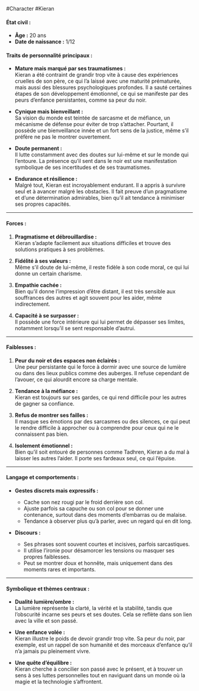 #Character #Kieran

#### **État civil :**

- **Âge :** 20 ans  
- **Date de naissance :** 1/12
#### **Traits de personnalité principaux :**

- **Mature mais marqué par ses traumatismes :**  
    Kieran a été contraint de grandir trop vite à cause des expériences cruelles de son père, ce qui l’a laissé avec une maturité prématurée, mais aussi des blessures psychologiques profondes. Il a sauté certaines étapes de son développement émotionnel, ce qui se manifeste par des peurs d’enfance persistantes, comme sa peur du noir.
    
- **Cynique mais bienveillant :**  
    Sa vision du monde est teintée de sarcasme et de méfiance, un mécanisme de défense pour éviter de trop s’attacher. Pourtant, il possède une bienveillance innée et un fort sens de la justice, même s’il préfère ne pas le montrer ouvertement.
    
- **Doute permanent :**  
    Il lutte constamment avec des doutes sur lui-même et sur le monde qui l’entoure. La présence qu’il sent dans le noir est une manifestation symbolique de ses incertitudes et de ses traumatismes.
    
- **Endurance et résilience :**  
    Malgré tout, Kieran est incroyablement endurant. Il a appris à survivre seul et à avancer malgré les obstacles. Il fait preuve d’un pragmatisme et d’une détermination admirables, bien qu’il ait tendance à minimiser ses propres capacités.
    

---

#### **Forces :**

1. **Pragmatisme et débrouillardise :**  
    Kieran s’adapte facilement aux situations difficiles et trouve des solutions pratiques à ses problèmes.
    
2. **Fidélité à ses valeurs :**  
    Même s’il doute de lui-même, il reste fidèle à son code moral, ce qui lui donne un certain charisme.
    
3. **Empathie cachée :**  
    Bien qu’il donne l’impression d’être distant, il est très sensible aux souffrances des autres et agit souvent pour les aider, même indirectement.
    
4. **Capacité à se surpasser :**  
    Il possède une force intérieure qui lui permet de dépasser ses limites, notamment lorsqu’il se sent responsable d’autrui.
    

---

#### **Faiblesses :**

1. **Peur du noir et des espaces non éclairés :**  
    Une peur persistante qui le force à dormir avec une source de lumière ou dans des lieux publics comme des auberges. Il refuse cependant de l’avouer, ce qui alourdit encore sa charge mentale.
    
2. **Tendance à la méfiance :**  
    Kieran est toujours sur ses gardes, ce qui rend difficile pour les autres de gagner sa confiance.
    
3. **Refus de montrer ses failles :**  
    Il masque ses émotions par des sarcasmes ou des silences, ce qui peut le rendre difficile à approcher ou à comprendre pour ceux qui ne le connaissent pas bien.
    
4. **Isolement émotionnel :**  
    Bien qu’il soit entouré de personnes comme Tadhren, Kieran a du mal à laisser les autres l’aider. Il porte ses fardeaux seul, ce qui l’épuise.
    

---

#### **Langage et comportements :**

- **Gestes discrets mais expressifs :**
    
    - Cache son nez rougi par le froid derrière son col.
    - Ajuste parfois sa capuche ou son col pour se donner une contenance, surtout dans des moments d’embarras ou de malaise.
    - Tendance à observer plus qu’à parler, avec un regard qui en dit long.
- **Discours :**
    
    - Ses phrases sont souvent courtes et incisives, parfois sarcastiques.
    - Il utilise l’ironie pour désamorcer les tensions ou masquer ses propres faiblesses.
    - Peut se montrer doux et honnête, mais uniquement dans des moments rares et importants.

---

#### **Symbolique et thèmes centraux :**

- **Dualité lumière/ombre :**  
    La lumière représente la clarté, la vérité et la stabilité, tandis que l’obscurité incarne ses peurs et ses doutes. Cela se reflète dans son lien avec la ville et son passé.
    
- **Une enfance volée :**  
    Kieran illustre le poids de devoir grandir trop vite. Sa peur du noir, par exemple, est un rappel de son humanité et des morceaux d’enfance qu’il n’a jamais pu pleinement vivre.
    
- **Une quête d’équilibre :**  
    Kieran cherche à concilier son passé avec le présent, et à trouver un sens à ses luttes personnelles tout en naviguant dans un monde où la magie et la technologie s’affrontent.